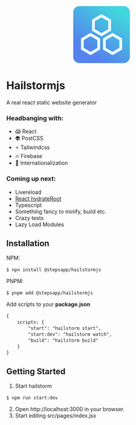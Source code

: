 <p align="center">
  <img width="150" height="150" src="./docs/images/hailstorm.png">
</p>

# Hailstormjs

A real react static website generator

### Headbanging with:

-   😱 React
-   👽 PostCSS
-   ⭐️ Tailwindcss
-   🔥 Firebase
-   🙊 Internationalization

### Coming up next:

-   Livereload
-   [React hydrateRoot](https://reactjs.org/docs/react-dom-client.html#hydrateroot)
-   Typescript
-   Something fancy to minify, build etc.
-   Crazy tests
-   Lazy Load Modules

## Installation

NPM:

```
$ npn install @stepsapp/hailstormjs
```

PNPM:

```
$ pnpm add @stepsapp/hailstormjs
```

Add scripts to your **package.json**

```
{
    scripts: {
        "start": "hailstorm start",
        "start:dev": "hailstorm watch",
        "build": "hailstorm build"
    }
}
```

## Getting Started

1. Start hailstorm
```
$ npm run start:dev
```

2. Open http://localhost:3000 in your browser.
3. Start editing src/pages/index.jsx
